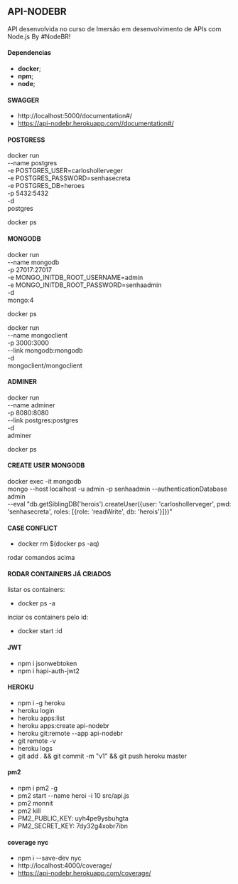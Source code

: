## API-NODEBR

API desenvolvida no curso de Imersão em desenvolvimento de APIs com Node.js By #NodeBR!

#### Dependencias

- **docker**;
- **npm**;
- **node**;

#### SWAGGER

  - http://localhost:5000/documentation#/
  - https://api-nodebr.herokuapp.com//documentation#/

#### POSTGRESS
docker run \
  --name postgres \
  -e POSTGRES_USER=carloshollerveger \
  -e POSTGRES_PASSWORD=senhasecreta \
  -e POSTGRES_DB=heroes \
  -p 5432:5432 \
  -d \
  postgres

docker ps

#### MONGODB
docker run \
  --name mongodb \
  -p 27017:27017 \
  -e MONGO_INITDB_ROOT_USERNAME=admin \
  -e MONGO_INITDB_ROOT_PASSWORD=senhaadmin \
  -d \
  mongo:4

docker ps

docker run \
  --name mongoclient \
  -p 3000:3000 \
  --link mongodb:mongodb \
  -d \
  mongoclient/mongoclient

#### ADMINER
docker run \
  --name adminer \
  -p 8080:8080 \
  --link postgres:postgres \
  -d \
  adminer

docker ps

#### CREATE USER MONGODB
docker exec -it mongodb \
  mongo --host localhost -u admin -p senhaadmin --authenticationDatabase admin \
  --eval "db.getSiblingDB('herois').createUser({user: 'carloshollerveger', pwd: 'senhasecreta', roles: [{role: 'readWrite', db: 'herois'}]})"

#### CASE CONFLICT
  - docker rm $(docker ps -aq)

  rodar comandos acima

#### RODAR CONTAINERS JÁ CRIADOS
 listar os containers:
  - docker ps -a

  inciar os containers pelo id:
  - docker start :id

#### JWT
  - npm i jsonwebtoken
  - npm i hapi-auth-jwt2

#### HEROKU
  - npm i -g heroku
  - heroku login
  - heroku apps:list
  - heroku apps:create api-nodebr
  - heroku git:remote --app api-nodebr
  - git remote -v
  - heroku logs
  - git add . && git commit -m "v1" && git push heroku master 

#### pm2
  - npm i pm2 -g
  - pm2 start --name heroi -i 10 src/api.js
  - pm2 monnit
  - pm2 kill
  - PM2_PUBLIC_KEY: uyh4pe9ysbuhgta
  - PM2_SECRET_KEY: 7dy32g4xobr7ibn

#### coverage nyc
  - npm i --save-dev nyc
  - http://localhost:4000/coverage/
  - https://api-nodebr.herokuapp.com/coverage/